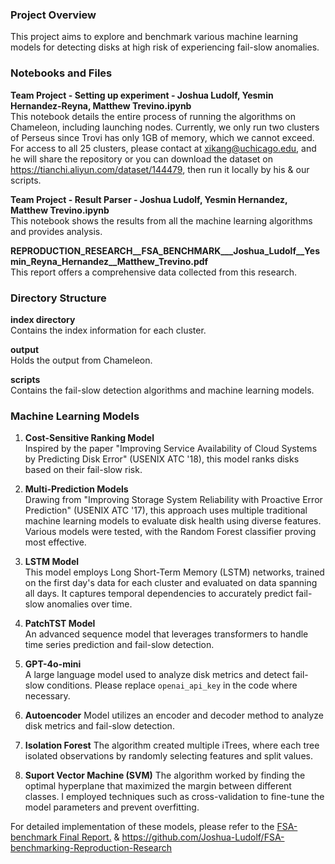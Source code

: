 ### Project Overview

This project aims to explore and benchmark various machine learning models for detecting disks at high risk of experiencing fail-slow anomalies.

### Notebooks and Files

**Team Project - Setting up experiment - Joshua Ludolf, Yesmin Hernandez-Reyna, Matthew Trevino.ipynb**  
This notebook details the entire process of running the algorithms on Chameleon, including launching nodes. Currently, we only run two clusters of Perseus since Trovi has only 1GB of memory, which we cannot exceed. For access to all 25 clusters, please contact at xikang@uchicago.edu, and he will share the repository or you can download the dataset on https://tianchi.aliyun.com/dataset/144479, then run it locally by his & our scripts.

**Team Project - Result Parser - Joshua Ludolf, Yesmin Hernandez, Matthew Trevino.ipynb**  
This notebook shows the results from all the machine learning algorithms and provides analysis.

**REPRODUCTION_RESEARCH__FSA_BENCHMARK___Joshua_Ludolf__Yesmin_Reyna_Hernandez__Matthew_Trevino.pdf**  
This report offers a comprehensive data collected from this research.

### Directory Structure

**index directory**  
Contains the index information for each cluster.

**output**  
Holds the output from Chameleon.

**scripts**  
Contains the fail-slow detection algorithms and machine learning models.

### Machine Learning Models

1. **Cost-Sensitive Ranking Model**  
   Inspired by the paper "Improving Service Availability of Cloud Systems by Predicting Disk Error" (USENIX ATC '18), this model ranks disks based on their fail-slow risk.

2. **Multi-Prediction Models**  
   Drawing from "Improving Storage System Reliability with Proactive Error Prediction" (USENIX ATC '17), this approach uses multiple traditional machine learning models to evaluate disk health using diverse features. Various models were tested, with the Random Forest classifier proving most effective.

3. **LSTM Model**  
   This model employs Long Short-Term Memory (LSTM) networks, trained on the first day's data for each cluster and evaluated on data spanning all days. It captures temporal dependencies to accurately predict fail-slow anomalies over time.

4. **PatchTST Model**  
   An advanced sequence model that leverages transformers to handle time series prediction and fail-slow detection.

5. **GPT-4o-mini**  
   A large language model used to analyze disk metrics and detect fail-slow conditions. Please replace `openai_api_key` in the code where necessary.

6. **Autoencoder**
   Model utilizes an encoder and decoder method to analyze disk metrics and fail-slow detection.
   
7.  **Isolation Forest**
    The algorithm created multiple iTrees, where each tree isolated observations by randomly selecting features and split values. 
    
8.  **Suport Vector Machine (SVM)**
    The algorithm worked by finding the optimal hyperplane that maximized the margin between different classes. I employed techniques such as cross-validation to fine-tune the model parameters and prevent overfitting.

For detailed implementation of these models, please refer to the [FSA-benchmark Final Report.](https://github.com/songxikang/FSA-benchmarking) & https://github.com/Joshua-Ludolf/FSA-benchmarking-Reproduction-Research
